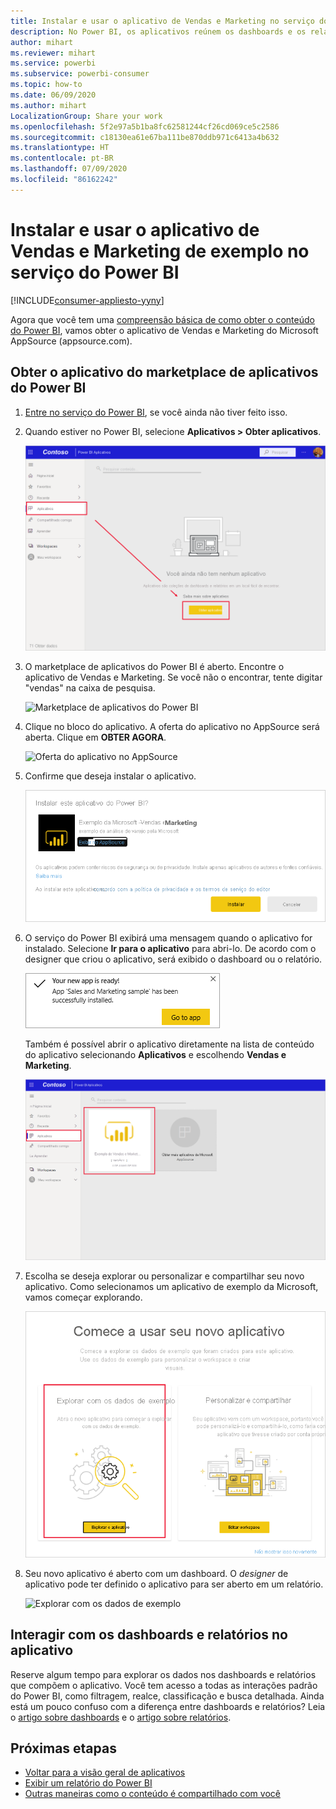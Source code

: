 ```yaml
---
title: Instalar e usar o aplicativo de Vendas e Marketing no serviço do Power BI
description: No Power BI, os aplicativos reúnem os dashboards e os relatórios relacionados em um só local. Instale o aplicativo de Vendas e Marketing do marketplace de aplicativos do Power BI.
author: mihart
ms.reviewer: mihart
ms.service: powerbi
ms.subservice: powerbi-consumer
ms.topic: how-to
ms.date: 06/09/2020
ms.author: mihart
LocalizationGroup: Share your work
ms.openlocfilehash: 5f2e97a5b1ba8fc62581244cf26cd069ce5c2586
ms.sourcegitcommit: c18130ea61e67ba111be870ddb971c6413a4b632
ms.translationtype: HT
ms.contentlocale: pt-BR
ms.lasthandoff: 07/09/2020
ms.locfileid: "86162242"
---
```

# <a name="install-and-use-the-sample-sales-and-marketing-app-in-the-power-bi-service"></a>Instalar e usar o aplicativo de Vendas e Marketing de exemplo no serviço do Power BI

[!INCLUDE[consumer-appliesto-yyny](../includes/consumer-appliesto-yyny.md)]

Agora que você tem uma [compreensão básica de como obter o conteúdo do Power BI](end-user-app-view.md), vamos obter o aplicativo de Vendas e Marketing do Microsoft AppSource (appsource.com). 


## <a name="get-the-app-from-the-power-bi-apps-marketplace"></a>Obter o aplicativo do marketplace de aplicativos do Power BI

1. [Entre no serviço do Power BI](./end-user-sign-in.md), se você ainda não tiver feito isso. 

1. Quando estiver no Power BI, selecione **Aplicativos > Obter aplicativos**. 

    ![Obter aplicativos  ](./media/end-user-app-marketing/power-bi-get-apps.png)

1. O marketplace de aplicativos do Power BI é aberto. Encontre o aplicativo de Vendas e Marketing. Se você não o encontrar, tente digitar "vendas" na caixa de pesquisa.

    ![Marketplace de aplicativos do Power BI  ](./media/end-user-app-marketing/power-bi-apps-marketplace.png)

1. Clique no bloco do aplicativo. A oferta do aplicativo no AppSource será aberta. Clique em **OBTER AGORA**.

   ![Oferta do aplicativo no AppSource](./media/end-user-app-marketing/power-bi-apps-app-offering.png)

1. Confirme que deseja instalar o aplicativo.

   ![Instalar este aplicativo?](./media/end-user-app-marketing/power-bi-app-install.png)

5. O serviço do Power BI exibirá uma mensagem quando o aplicativo for instalado. Selecione **Ir para o aplicativo** para abri-lo. De acordo com o designer que criou o aplicativo, será exibido o dashboard ou o relatório.

    ![Aplicativo instalado ](./media/end-user-app-marketing/power-bi-app-ready.png)

    Também é possível abrir o aplicativo diretamente na lista de conteúdo do aplicativo selecionando **Aplicativos** e escolhendo **Vendas e Marketing**.

    ![Aplicativos no Power BI](./media/end-user-app-marketing/power-bi-apps-sales-marketing.png)


6. Escolha se deseja explorar ou personalizar e compartilhar seu novo aplicativo. Como selecionamos um aplicativo de exemplo da Microsoft, vamos começar explorando. 

    ![Explorar com os dados de exemplo](./media/end-user-app-marketing/power-bi-explore.png)

7.  Seu novo aplicativo é aberto com um dashboard. O *designer* de aplicativo pode ter definido o aplicativo para ser aberto em um relatório.  

    ![Explorar com os dados de exemplo](./media/end-user-app-marketing/power-bi-new-app.png)




## <a name="interact-with-the-dashboards-and-reports-in-the-app"></a>Interagir com os dashboards e relatórios no aplicativo
Reserve algum tempo para explorar os dados nos dashboards e relatórios que compõem o aplicativo. Você tem acesso a todas as interações padrão do Power BI, como filtragem, realce, classificação e busca detalhada.  Ainda está um pouco confuso com a diferença entre dashboards e relatórios?  Leia o [artigo sobre dashboards](end-user-dashboards.md) e o [artigo sobre relatórios](end-user-reports.md).  




## <a name="next-steps"></a>Próximas etapas
* [Voltar para a visão geral de aplicativos](end-user-apps.md)
* [Exibir um relatório do Power BI](end-user-report-open.md)
* [Outras maneiras como o conteúdo é compartilhado com você](end-user-shared-with-me.md)
